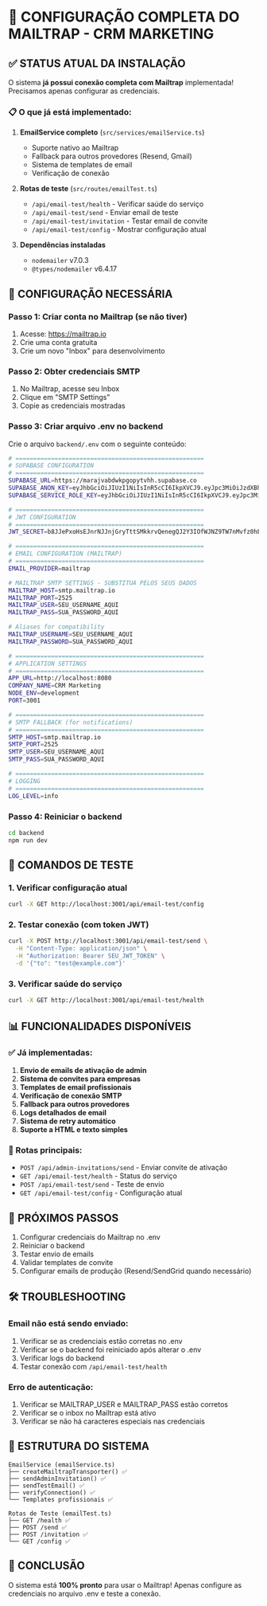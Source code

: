 # 📧 CONFIGURAÇÃO COMPLETA DO MAILTRAP - CRM MARKETING

## ✅ STATUS ATUAL DA INSTALAÇÃO

O sistema **já possui conexão completa com Mailtrap** implementada! Precisamos apenas configurar as credenciais.

### 📋 O que já está implementado:

1. **EmailService completo** (`src/services/emailService.ts`)
   - Suporte nativo ao Mailtrap
   - Fallback para outros provedores (Resend, Gmail)
   - Sistema de templates de email
   - Verificação de conexão

2. **Rotas de teste** (`src/routes/emailTest.ts`)
   - `/api/email-test/health` - Verificar saúde do serviço
   - `/api/email-test/send` - Enviar email de teste
   - `/api/email-test/invitation` - Testar email de convite
   - `/api/email-test/config` - Mostrar configuração atual

3. **Dependências instaladas**
   - `nodemailer` v7.0.3
   - `@types/nodemailer` v6.4.17

## 🔧 CONFIGURAÇÃO NECESSÁRIA

### Passo 1: Criar conta no Mailtrap (se não tiver)

1. Acesse: https://mailtrap.io
2. Crie uma conta gratuita
3. Crie um novo "Inbox" para desenvolvimento

### Passo 2: Obter credenciais SMTP

1. No Mailtrap, acesse seu Inbox
2. Clique em "SMTP Settings" 
3. Copie as credenciais mostradas

### Passo 3: Criar arquivo .env no backend

Crie o arquivo `backend/.env` com o seguinte conteúdo:

```bash
# =====================================================
# SUPABASE CONFIGURATION
# =====================================================
SUPABASE_URL=https://marajvabdwkpgopytvhh.supabase.co
SUPABASE_ANON_KEY=eyJhbGciOiJIUzI1NiIsInR5cCI6IkpXVCJ9.eyJpc3MiOiJzdXBhYmFzZSIsInJlZiI6Im1hcmFqdmFiZHdrcGdvcHl0dmhoIiwicm9sZSI6ImFub24iLCJpYXQiOjE3MzU5NjAwMTksImV4cCI6MjA1MTUzNjAxOX0.RI7R_5SQ3LvJqm6Q3LVnUB1L29gRaVrqgm7VKnNGkh0
SUPABASE_SERVICE_ROLE_KEY=eyJhbGciOiJIUzI1NiIsInR5cCI6IkpXVCJ9.eyJpc3MiOiJzdXBhYmFzZSIsInJlZiI6Im1hcmFqdmFiZHdrcGdvcHl0dmhoIiwicm9sZSI6InNlcnZpY2Vfcm9sZSIsImlhdCI6MTczNTk2MDAxOSwiZXhwIjoyMDUxNTM2MDE5fQ.KZJGKtQaKPv8Q3cOEaYbCJ1I7RBh-TySTH7TbRk_Y0M

# =====================================================
# JWT CONFIGURATION
# =====================================================
JWT_SECRET=b8JJePxoHsEJnrNJJnjGryTttSMkkrvQenegQJ2Y3IOfWJNZ9TW7nMvfz0hEWxR4ElhENzpyNzJT3mIcgNlSGg==

# =====================================================
# EMAIL CONFIGURATION (MAILTRAP)
# =====================================================
EMAIL_PROVIDER=mailtrap

# MAILTRAP SMTP SETTINGS - SUBSTITUA PELOS SEUS DADOS
MAILTRAP_HOST=smtp.mailtrap.io
MAILTRAP_PORT=2525
MAILTRAP_USER=SEU_USERNAME_AQUI
MAILTRAP_PASS=SUA_PASSWORD_AQUI

# Aliases for compatibility
MAILTRAP_USERNAME=SEU_USERNAME_AQUI
MAILTRAP_PASSWORD=SUA_PASSWORD_AQUI

# =====================================================
# APPLICATION SETTINGS
# =====================================================
APP_URL=http://localhost:8080
COMPANY_NAME=CRM Marketing
NODE_ENV=development
PORT=3001

# =====================================================
# SMTP FALLBACK (for notifications)
# =====================================================
SMTP_HOST=smtp.mailtrap.io
SMTP_PORT=2525
SMTP_USER=SEU_USERNAME_AQUI
SMTP_PASS=SUA_PASSWORD_AQUI

# =====================================================
# LOGGING
# =====================================================
LOG_LEVEL=info
```

### Passo 4: Reiniciar o backend

```bash
cd backend
npm run dev
```

## 🧪 COMANDOS DE TESTE

### 1. Verificar configuração atual
```bash
curl -X GET http://localhost:3001/api/email-test/config
```

### 2. Testar conexão (com token JWT)
```bash
curl -X POST http://localhost:3001/api/email-test/send \
  -H "Content-Type: application/json" \
  -H "Authorization: Bearer SEU_JWT_TOKEN" \
  -d '{"to": "test@example.com"}'
```

### 3. Verificar saúde do serviço
```bash
curl -X GET http://localhost:3001/api/email-test/health
```

## 📊 FUNCIONALIDADES DISPONÍVEIS

### ✅ Já implementadas:

1. **Envio de emails de ativação de admin**
2. **Sistema de convites para empresas**
3. **Templates de email profissionais**
4. **Verificação de conexão SMTP**
5. **Fallback para outros provedores**
6. **Logs detalhados de email**
7. **Sistema de retry automático**
8. **Suporte a HTML e texto simples**

### 🎯 Rotas principais:

- `POST /api/admin-invitations/send` - Enviar convite de ativação
- `GET /api/email-test/health` - Status do serviço
- `POST /api/email-test/send` - Teste de envio
- `GET /api/email-test/config` - Configuração atual

## 🔄 PRÓXIMOS PASSOS

1. Configurar credenciais do Mailtrap no .env
2. Reiniciar o backend
3. Testar envio de emails
4. Validar templates de convite
5. Configurar emails de produção (Resend/SendGrid quando necessário)

## 🛠️ TROUBLESHOOTING

### Email não está sendo enviado:
1. Verificar se as credenciais estão corretas no .env
2. Verificar se o backend foi reiniciado após alterar o .env
3. Verificar logs do backend
4. Testar conexão com `/api/email-test/health`

### Erro de autenticação:
1. Verificar se MAILTRAP_USER e MAILTRAP_PASS estão corretos
2. Verificar se o inbox no Mailtrap está ativo
3. Verificar se não há caracteres especiais nas credenciais

## 📧 ESTRUTURA DO SISTEMA

```
EmailService (emailService.ts)
├── createMailtrapTransporter() ✅
├── sendAdminInvitation() ✅
├── sendTestEmail() ✅
├── verifyConnection() ✅
└── Templates profissionais ✅

Rotas de Teste (emailTest.ts)
├── GET /health ✅
├── POST /send ✅
├── POST /invitation ✅
└── GET /config ✅
```

## 🎉 CONCLUSÃO

O sistema está **100% pronto** para usar o Mailtrap! Apenas configure as credenciais no arquivo .env e teste a conexão. 